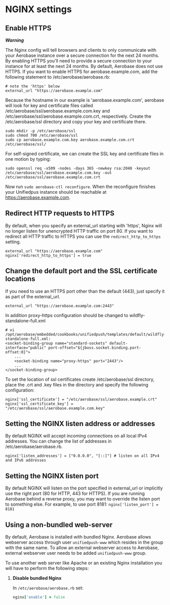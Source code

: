 # NGINX settings
## Enable HTTPS
_**Warning**_

The Nginx config will tell browsers and clients to only communicate with your Aerobase instance over a secure connection for the next 24 months. By enabling HTTPS you'll need to provide a secure connection to your instance for at least the next 24 months.
By default, Aerobase does not use HTTPS. If you want to enable HTTPS for aerobase.example.com, add the following statement to /etc/aerobase/aerobase.rb:

    # note the 'https' below
    external_url "https://aerobase.example.com"

Because the hostname in our example is 'aerobase.example.com', aerobase will look for key and certificate files called /etc/aerobase/ssl/aerobase.example.com.key and /etc/aerobase/ssl/aerobase.example.com.crt, respectively. Create the /etc/aerobase/ssl directory and copy your key and certificate there.

    sudo mkdir -p /etc/aerobase/ssl
    sudo chmod 700 /etc/aerobase/ssl
    sudo cp aerobase.example.com.key aerobase.example.com.crt /etc/aerobase/ssl/

For self-signed certificate, we can create the SSL key and certificate files in one motion by typing:

    sudo openssl req -x509 -nodes -days 365 -newkey rsa:2048 -keyout /etc/aerobase/ssl/aerobase.example.com.key -out /etc/aerobase/ssl/aerobase.example.com.crt

Now run `sudo aerobase-ctl reconfigure`. When the reconfigure finishes your Unifiedpus instance should be reachable at https://aerobase.example.com.

## Redirect HTTP requests to HTTPS

By default, when you specify an external_url starting with 'https', Nginx will no longer listen for unencrypted HTTP traffic on port 80. If you want to redirect all HTTP traffic to HTTPS you can use the `redirect_http_to_https` setting.

    external_url "https://aerobase.example.com"
    nginx['redirect_http_to_https'] = true

## Change the default port and the SSL certificate locations
If you need to use an HTTPS port other than the default (443), just specify it as part of the external_url.

    external_url "https://aerobase.example.com:2443"

In addition proxy-https configuration should be changed to wildfly-standalone-full.xml

    # vi /opt/aerobase/embedded/cookbooks/unifiedpush/templates/default/wildfly-standalone-full.xml:
    <socket-binding-group name="standard-sockets" default-interface="public" port-offset="${jboss.socket.binding.port-offset:0}">
        ...
        <socket-binding name="proxy-https" port="2443"/>
        ...
    </socket-binding-group>
    
To set the location of ssl certificates create /etc/aerobase/ssl directory, place the .crt and .key files in the directory and specify the following configuration:

    nginx['ssl_certificate'] = "/etc/aerobase/ssl/aerobase.example.crt"
    nginx['ssl_certificate_key'] = "/etc/aerobase/ssl/aerobase.example.com.key"

## Setting the NGINX listen address or addresses

By default NGINX will accept incoming connections on all local IPv4 addresses. You can change the list of addresses in /etc/aerobase/aerobase.rb.

    nginx['listen_addresses'] = ["0.0.0.0", "[::]"] # listen on all IPv4 and IPv6 addresses

## Setting the NGINX listen port

By default NGINX will listen on the port specified in external_url or implicitly use the right port (80 for HTTP, 443 for HTTPS). If you are running Aerobase behind a reverse proxy, you may want to override the listen port to something else. For example, to use port 8181:
`nginx['listen_port'] = 8181`

## Using a non-bundled web-server

By default, Aerobase is installed with bundled Nginx.
Aerobase allows webserver access through user `unifiedpush-www` which resides
in the group with the same name. To allow an external webserver access to
Aerobase, external webserver user needs to be added `unifiedpush-www` group.

To use another web server like Apache or an existing Nginx installation you
will have to perform the following steps:

1. **Disable bundled Nginx**

    In `/etc/aerobase/aerobase.rb` set:

    ```ruby
    nginx['enable'] = false
    ```
